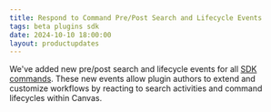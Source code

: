 ```yaml
---
title: Respond to Command Pre/Post Search and Lifecycle Events
tags: beta plugins sdk
date: 2024-10-10 18:00:00
layout: productupdates
---
```

We've added new pre/post search and lifecycle events for all [SDK commands](/product-updates/commands-module). These new events allow plugin authors to extend and customize workflows by reacting to search activities and command lifecycles within Canvas.
